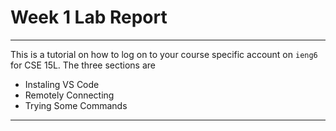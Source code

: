 # Week 1 Lab Report

---

This is a tutorial on how to log on to your course specific account on `ieng6` for CSE 15L. The three sections are 

* Instaling VS Code
* Remotely Connecting
* Trying Some Commands

***
